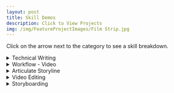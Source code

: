 ```yaml
---
layout: post
title: Skill Demos
description: Click to View Projects
img: /img/FeatureProjectImages/Film Strip.jpg
---
```


Click on the arrow next to the category to see a skill breakdown. 

<details>

<summary>Technical Writing </summary>
 <u> Scenerio Writing Storyboard/Script Example </u>
  <ul style ="list-style'type:disc">
    <li>Here is a sample from my latest project that has been genericized to demonstrate this writing style in a Storyboard/Script.</li>
    <li><a href="/docs/TechnicalWritingExamples/S SB&Script Example.docx" download> Scenerio Writing Storyboard/Script Example
    </a></li>
</ul>

  <u> Straight Informational Writing Storyboard/Script Example </u>
  <ul style ="list-style'type:disc">
    <li>Here is a sample from my latest project that has been genericized to demonstrate this writing style in a Storyboard/Script.</li>
    <li><a href="/docs/TechnicalWritingExamples/SI SB&Script Example.docx" download> Straight Informational Writing Storyboard/Script Example
    </a></li>
</ul>

  <u> Straight Informational Writing Text Reference Example </u>
  <ul style ="list-style'type:disc">
    <li>Here is a sample from my latest project that has been genericized to demonstrate this writing style in a Text Reference that would accompany the Video Training.</li>
    <li><a href="/docs/TechnicalWritingExamples/S Text Reference Example.docx" download> Straight Informational Writing Text Reference Example
    </a></li>
</ul>

</details>

<details>

  <summary>Workflow - Video </summary>
  <u>Storyboarding</u>
  <ul style ="list-style'type:disc">
    <li>Final Storyboard for the project. </li>
    <li><a href="/docs/SkillDemos/WorkflowVideo/Final 9-11 Commemorative Storyboard.docx" download> Final 9-11 Commemorative Storyboard
    </a></li>
  </ul>
   
  <u>Client Exchange</u>
  <ul style ="list-style'type:disc">
    <li>Summary of the Client communications with the resulting actions that were taken based on the feedback. </li>
    <li><a href="/docs/SkillDemos/WorkflowVideo/Client Exchange Log.docx" download> Client Exchange Log
    </a></li>
  </ul>
  
  <u>First Cut</u>
    <a href="https://youtu.be/tJRFAZOcUbI">Video Link</a>

  <u>Option 2</u>
    <a href="https://youtu.be/juTcgbW0lOU">Video Link</a>

  <u>Second Cut</u>
    <a href="https://youtu.be/Us3teXS65yk">Video Link</a>

  <u>Final Cut</u>
    <a href="https://youtu.be/kfSg1v4HhQc">Video Link</a>

</details>

<details>
  <summary>Articulate Storyline</summary>
  <u>Branching</u>
  <ul style ="list-style'type:disc">
    <li>Through the use of triggers depending on how the user response depends on where they are directed to next for the lesson.</li>
    <li><a href="https://youtu.be/iBrhV_X566Y"> Video Link 
    </a></li>
    </ul>

  <u>Triggers, Overlays, and Assessment</u>
  <ul style ="list-style'type:disc">
    <li>Short scene from Conflict Management for Leadership that utilizes triggers to progress the scene, overlays of multiple text boxes and character on a single slide, along with a check for understanding assessment.</li>
    <li><a href="https://youtu.be/JjsJRO75p04"> Video Link 
    </a></li>
    </ul>

</details>

<details>

  <summary>Video Editing</summary>
  <u>Deleting a Segment</u>
   <a href="https://youtu.be/7vO9wq4YaZA">Video Link</a>

  <u>Extending Slide to Match Audio</u>
   <a href="https://youtu.be/lyKQtFMv0TE">Video Link</a>

  <u>Replacing Segment and Audio</u>
   <a href="https://youtu.be/NlmyMu3wI0c">Video Link</a>

  <u>Text Overlays</u>
   <a href="https://youtu.be/inj8Esif-iY">Video Link</a>

  <u>Creating Video Overlays</u>
   <a href="https://youtu.be/CQ1-wYJCy_s">Video Link</a>

</details>

<details>

  <summary>Storyboarding </summary>
<div class="img_row">
	<img class="col one" src="{{ site.baseurl }}/img/Storyboard/Idea Board_Basic Outline.jpg" alt="" title= "Conflict Management for Leadership Storyboard"/>
  <img class="col one" src="{{ site.baseurl }}/img/Storyboard/Storyboard Outline.JPG" alt="" title= "Storyboard Outline for Getting Started with Google Suite"/>
	<img class="col one" src="{{ site.baseurl }}/img/Storyboard/Getting Started with Skype Articulate eLearning Storyboard.jpg" alt="" title= "Getting Started with Skype eLearning Storyboard"/>
</div>
<div class="three">
	<div class="col one caption">
		Conflict Management for Leadership Storyboard
	</div>
	<div class="col one caption">
		Storyboard Outline for Getting Started with Google Suite
	</div>
	<div class="col one caption">
		Getting Started with Skype eLearning Storyboard (eLearning)
	</div>
</div>

</details>